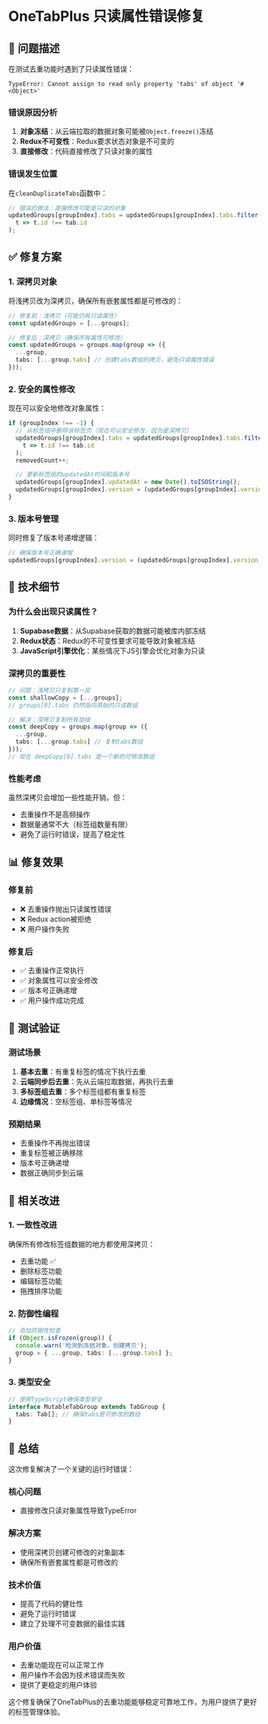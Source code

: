 # OneTabPlus 只读属性错误修复

## 🚨 问题描述

在测试去重功能时遇到了只读属性错误：

```
TypeError: Cannot assign to read only property 'tabs' of object '#<Object>'
```

### 错误原因分析

1. **对象冻结**：从云端拉取的数据对象可能被`Object.freeze()`冻结
2. **Redux不可变性**：Redux要求状态对象是不可变的
3. **直接修改**：代码直接修改了只读对象的属性

### 错误发生位置

在`cleanDuplicateTabs`函数中：
```typescript
// 错误的做法：直接修改可能是只读的对象
updatedGroups[groupIndex].tabs = updatedGroups[groupIndex].tabs.filter(
  t => t.id !== tab.id
);
```

## ✅ 修复方案

### 1. **深拷贝对象**

将浅拷贝改为深拷贝，确保所有嵌套属性都是可修改的：

```typescript
// 修复前：浅拷贝（可能仍有只读属性）
const updatedGroups = [...groups];

// 修复后：深拷贝（确保所有属性可修改）
const updatedGroups = groups.map(group => ({
  ...group,
  tabs: [...group.tabs] // 创建tabs数组的拷贝，避免只读属性错误
}));
```

### 2. **安全的属性修改**

现在可以安全地修改对象属性：

```typescript
if (groupIndex !== -1) {
  // 从标签组中删除该标签页（现在可以安全修改，因为是深拷贝）
  updatedGroups[groupIndex].tabs = updatedGroups[groupIndex].tabs.filter(
    t => t.id !== tab.id
  );
  removedCount++;

  // 更新标签组的updatedAt时间和版本号
  updatedGroups[groupIndex].updatedAt = new Date().toISOString();
  updatedGroups[groupIndex].version = (updatedGroups[groupIndex].version || 1) + 1;
}
```

### 3. **版本号管理**

同时修复了版本号递增逻辑：

```typescript
// 确保版本号正确递增
updatedGroups[groupIndex].version = (updatedGroups[groupIndex].version || 1) + 1;
```

## 🔧 技术细节

### 为什么会出现只读属性？

1. **Supabase数据**：从Supabase获取的数据可能被库内部冻结
2. **Redux状态**：Redux的不可变性要求可能导致对象被冻结
3. **JavaScript引擎优化**：某些情况下JS引擎会优化对象为只读

### 深拷贝的重要性

```typescript
// 问题：浅拷贝只复制第一层
const shallowCopy = [...groups];
// groups[0].tabs 仍然指向原始的只读数组

// 解决：深拷贝复制所有层级
const deepCopy = groups.map(group => ({
  ...group,
  tabs: [...group.tabs] // 复制tabs数组
}));
// 现在 deepCopy[0].tabs 是一个新的可修改数组
```

### 性能考虑

虽然深拷贝会增加一些性能开销，但：
- 去重操作不是高频操作
- 数据量通常不大（标签组数量有限）
- 避免了运行时错误，提高了稳定性

## 📊 修复效果

### 修复前
- ❌ 去重操作抛出只读属性错误
- ❌ Redux action被拒绝
- ❌ 用户操作失败

### 修复后
- ✅ 去重操作正常执行
- ✅ 对象属性可以安全修改
- ✅ 版本号正确递增
- ✅ 用户操作成功完成

## 🧪 测试验证

### 测试场景
1. **基本去重**：有重复标签的情况下执行去重
2. **云端同步后去重**：先从云端拉取数据，再执行去重
3. **多标签组去重**：多个标签组都有重复标签
4. **边缘情况**：空标签组、单标签等情况

### 预期结果
- 去重操作不再抛出错误
- 重复标签被正确移除
- 版本号正确递增
- 数据正确同步到云端

## 🔄 相关改进

### 1. **一致性改进**
确保所有修改标签组数据的地方都使用深拷贝：
- 去重功能 ✅
- 删除标签功能
- 编辑标签功能
- 拖拽排序功能

### 2. **防御性编程**
```typescript
// 添加防御性检查
if (Object.isFrozen(group)) {
  console.warn('检测到冻结对象，创建拷贝');
  group = { ...group, tabs: [...group.tabs] };
}
```

### 3. **类型安全**
```typescript
// 使用TypeScript确保类型安全
interface MutableTabGroup extends TabGroup {
  tabs: Tab[]; // 确保tabs是可修改的数组
}
```

## 🎯 总结

这次修复解决了一个关键的运行时错误：

### 核心问题
- 直接修改只读对象属性导致TypeError

### 解决方案
- 使用深拷贝创建可修改的对象副本
- 确保所有嵌套属性都是可修改的

### 技术价值
- 提高了代码的健壮性
- 避免了运行时错误
- 建立了处理不可变数据的最佳实践

### 用户价值
- 去重功能现在可以正常工作
- 用户操作不会因为技术错误而失败
- 提供了更稳定的用户体验

这个修复确保了OneTabPlus的去重功能能够稳定可靠地工作，为用户提供了更好的标签管理体验。
